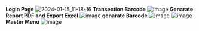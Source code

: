 
<b>Login Page</b>
![2024-01-15_11-18-16](https://github.com/saba17773/STR-BARCODE/assets/71871023/a9a1f951-ef3f-44e5-b9dd-47e480e7601d)
<b>Transection Barcode</b>
![image](https://github.com/saba17773/STR-BARCODE/assets/71871023/9e5dd0b2-ac92-4c2e-9056-1d73c9bdb0ef)
<b>Genarate Report PDF and Export Excel</b>
![image](https://github.com/saba17773/STR-BARCODE/assets/71871023/594e47ac-1947-4f34-a6c0-1d0901f3958e)
<b>genarate Barcode </b>
![image](https://github.com/saba17773/STR-BARCODE/assets/71871023/6693ad31-320f-476d-bdb9-29e7ad7802aa)
![image](https://github.com/saba17773/STR-BARCODE/assets/71871023/b7ad2129-e02e-444e-93c0-1b6944f5063a)
<b>Master Menu </b>
![image](https://github.com/saba17773/STR-BARCODE/assets/71871023/dc4c5b73-30c8-4005-83cf-e8ad459c6be8)




